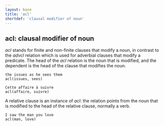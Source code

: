 ```yaml
---
layout: base
title: 'acl'
shortdef: 'clausal modifier of noun'
---
```


## acl: clausal modifier of noun

*acl* stands for finite and non-finite clauses that modify a noun, in contrast to the *advcl* relation which is used for adverbial clauses that modify a predicate. The head of the *acl* relation is the noun that is modified, and the dependent is the head of the clause that modifies the noun.

~~~ sdparse
the issues as he sees them
acl(issues, sees)
~~~

~~~ sdparse
Cette affaire à suivre
acl(affaire, suivre)
~~~

A relative clause is an instance of *acl*: the relation points from the noun that is modified to the head of
the relative clause, normally a verb.

~~~ sdparse
I saw the man you love
acl(man, love)
~~~
